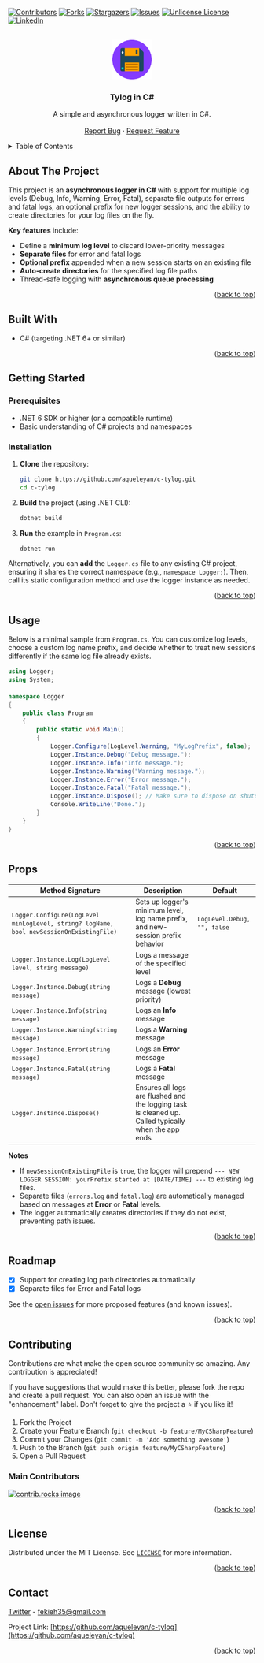 <a id="readme-top"></a>

[![Contributors][contributors-shield]][contributors-url]
[![Forks][forks-shield]][forks-url]
[![Stargazers][stars-shield]][stars-url]
[![Issues][issues-shield]][issues-url]
[![Unlicense License][license-shield]][license-url]
[![LinkedIn][linkedin-shield]][linkedin-url]

<br />
<div align="center">
  <a href="https://github.com/aqueleyan/c-tylog">
    <img src="images/logo.png" alt="Logo" width="80" height="80">
  </a>

  <h3 align="center">Tylog in C#</h3>

  <p align="center">
    A simple and asynchronous logger written in C#.
    <br />
    <br />
    <a href="https://github.com/aqueleyan/c-tylog/issues/new?labels=bug&template=bug-report---.md">Report Bug</a>
    ·
    <a href="https://github.com/aqueleyan/c-tylog/issues/new?labels=enhancement&template=feature-request---.md">Request Feature</a>
  </p>
</div>

<details>
  <summary>Table of Contents</summary>
  <ol>
    <li><a href="#about-the-project">About The Project</a></li>
    <li>
      <a href="#built-with">Built With</a>
    </li>
    <li>
      <a href="#getting-started">Getting Started</a>
      <ul>
        <li><a href="#prerequisites">Prerequisites</a></li>
        <li><a href="#installation">Installation</a></li>
      </ul>
    </li>
    <li><a href="#usage">Usage</a></li>
    <li><a href="#props">Props</a></li>
    <li><a href="#roadmap">Roadmap</a></li>
    <li><a href="#contributing">Contributing</a></li>
    <li><a href="#license">License</a></li>
    <li><a href="#contact">Contact</a></li>
  </ol>
</details>

## About The Project

This project is an **asynchronous logger in C#** with support for multiple log levels (Debug, Info, Warning, Error, Fatal), separate file outputs for errors and fatal logs, an optional prefix for new logger sessions, and the ability to create directories for your log files on the fly.

**Key features** include:

- Define a **minimum log level** to discard lower-priority messages  
- **Separate files** for error and fatal logs  
- **Optional prefix** appended when a new session starts on an existing file  
- **Auto-create directories** for the specified log file paths  
- Thread-safe logging with **asynchronous queue processing**

<p align="right">(<a href="#readme-top">back to top</a>)</p>

## Built With

- C# (targeting .NET 6+ or similar)

<p align="right">(<a href="#readme-top">back to top</a>)</p>

## Getting Started

### Prerequisites

- .NET 6 SDK or higher (or a compatible runtime)
- Basic understanding of C# projects and namespaces

### Installation

1. **Clone** the repository:
   ```bash
   git clone https://github.com/aqueleyan/c-tylog.git
   cd c-tylog
   ```

2. **Build** the project (using .NET CLI):
   ```bash
   dotnet build
   ```

3. **Run** the example in `Program.cs`:
   ```bash
   dotnet run
   ```

Alternatively, you can **add** the `Logger.cs` file to any existing C# project, ensuring it shares the correct namespace (e.g., `namespace Logger;`). Then, call its static configuration method and use the logger instance as needed.

<p align="right">(<a href="#readme-top">back to top</a>)</p>

## Usage

Below is a minimal sample from `Program.cs`. You can customize log levels, choose a custom log name prefix, and decide whether to treat new sessions differently if the same log file already exists.

```csharp
using Logger;
using System;

namespace Logger
{
    public class Program
    {
        public static void Main()
        {
            Logger.Configure(LogLevel.Warning, "MyLogPrefix", false);
            Logger.Instance.Debug("Debug message.");
            Logger.Instance.Info("Info message.");
            Logger.Instance.Warning("Warning message.");
            Logger.Instance.Error("Error message.");
            Logger.Instance.Fatal("Fatal message.");
            Logger.Instance.Dispose(); // Make sure to dispose on shutdown
            Console.WriteLine("Done.");
        }
    }
}
```

<p align="right">(<a href="#readme-top">back to top</a>)</p>

## Props

| Method Signature                                            | Description                                                                                            | Default                                   |
|-------------------------------------------------------------|--------------------------------------------------------------------------------------------------------|-------------------------------------------|
| `Logger.Configure(LogLevel minLogLevel, string? logName, bool newSessionOnExistingFile)` | Sets up logger's minimum level, log name prefix, and new-session prefix behavior                       | `LogLevel.Debug, "", false`               |
| `Logger.Instance.Log(LogLevel level, string message)`       | Logs a message of the specified level                                                                  |                                           |
| `Logger.Instance.Debug(string message)`                     | Logs a **Debug** message (lowest priority)                                                             |                                           |
| `Logger.Instance.Info(string message)`                      | Logs an **Info** message                                                                               |                                           |
| `Logger.Instance.Warning(string message)`                   | Logs a **Warning** message                                                                             |                                           |
| `Logger.Instance.Error(string message)`                     | Logs an **Error** message                                                                              |                                           |
| `Logger.Instance.Fatal(string message)`                     | Logs a **Fatal** message                                                                               |                                           |
| `Logger.Instance.Dispose()`                                 | Ensures all logs are flushed and the logging task is cleaned up. Called typically when the app ends    |                                           |

**Notes**  
- If `newSessionOnExistingFile` is `true`, the logger will prepend `--- NEW LOGGER SESSION: yourPrefix started at [DATE/TIME] ---` to existing log files.  
- Separate files (`errors.log` and `fatal.log`) are automatically managed based on messages at **Error** or **Fatal** levels.  
- The logger automatically creates directories if they do not exist, preventing path issues.  

<p align="right">(<a href="#readme-top">back to top</a>)</p>

## Roadmap

- [x] Support for creating log path directories automatically
- [x] Separate files for Error and Fatal logs

See the [open issues][issues-url] for more proposed features (and known issues).

<p align="right">(<a href="#readme-top">back to top</a>)</p>

## Contributing

Contributions are what make the open source community so amazing. Any contribution is appreciated!

If you have suggestions that would make this better, please fork the repo and create a pull request. You can also open an issue with the "enhancement" label. Don't forget to give the project a ⭐ if you like it!

1. Fork the Project
2. Create your Feature Branch (`git checkout -b feature/MyCSharpFeature`)
3. Commit your Changes (`git commit -m 'Add something awesome'`)
4. Push to the Branch (`git push origin feature/MyCSharpFeature`)
5. Open a Pull Request

### Main Contributors
<a href="https://github.com/aqueleyan/c-tylog/graphs/contributors">
  <img src="https://contrib.rocks/image?repo=aqueleyan/c-tylog" alt="contrib.rocks image" />
</a>

<p align="right">(<a href="#readme-top">back to top</a>)</p>

## License

Distributed under the MIT License. See [`LICENSE`](https://github.com/aqueleyan/c-tylog/blob/master/LICENSE.txt) for more information.

<p align="right">(<a href="#readme-top">back to top</a>)</p>

## Contact

[Twitter](https://twitter.com/aqueleNag) - fekieh35@gmail.com

Project Link: [https://github.com/aqueleyan/c-tylog](https://github.com/aqueleyan/c-tylog)

<p align="right">(<a href="#readme-top">back to top</a>)</p>

<!-- MARKDOWN LINKS & IMAGES -->
[contributors-shield]: https://img.shields.io/github/contributors/aqueleyan/c-tylog.svg?style=for-the-badge
[contributors-url]: https://github.com/aqueleyan/c-tylog/graphs/contributors
[forks-shield]: https://img.shields.io/github/forks/aqueleyan/c-tylog.svg?style=for-the-badge
[forks-url]: https://github.com/aqueleyan/c-tylog/network/members
[stars-shield]: https://img.shields.io/github/stars/aqueleyan/c-tylog.svg?style=for-the-badge
[stars-url]: https://github.com/aqueleyan/c-tylog/stargazers
[issues-shield]: https://img.shields.io/github/issues/aqueleyan/c-tylog.svg?style=for-the-badge
[issues-url]: https://github.com/aqueleyan/c-tylog/issues
[license-shield]: https://img.shields.io/github/license/aqueleyan/c-tylog.svg?style=for-the-badge
[license-url]: https://github.com/aqueleyan/c-tylog/blob/master/LICENSE.txt
[linkedin-shield]: https://img.shields.io/badge/-LinkedIn-black.svg?style=for-the-badge&logo=linkedin&colorB=555
[linkedin-url]: https://linkedin.com/in/aqueleyan
